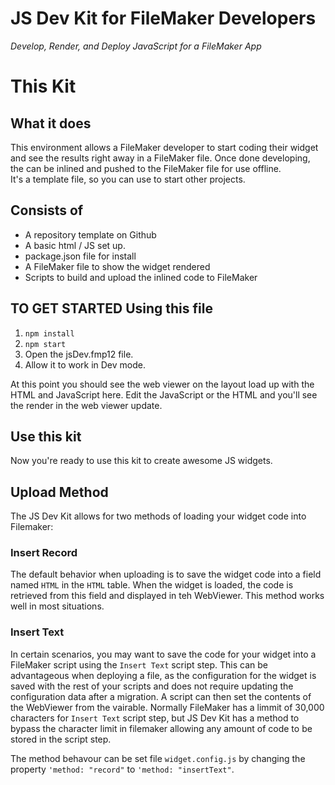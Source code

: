 # JS Dev Kit for FileMaker Developers

*Develop, Render, and Deploy JavaScript for a FileMaker App*

# This Kit
## What it does
This environment allows a FileMaker developer to start coding their widget and see the results right away in a FileMaker file. Once done developing, the can be inlined and pushed to the FileMaker file for use offline.
<br/>
It's a template file, so you can use to start other projects.
## Consists of
- A repository template on Github
- A basic html / JS set up.
- package.json file for install
- A FileMaker file to show the widget rendered
- Scripts to build and upload the inlined code to FileMaker
## TO GET STARTED Using this file
1. `npm install`
2. `npm start`
3. Open the jsDev.fmp12 file.
4. Allow it to work in Dev mode.

At this point you should see the web viewer on the layout load up with the HTML and JavaScript here. Edit the JavaScript or the HTML and you'll see the render in the web viewer update.

## Use this kit
Now you're ready to use this kit to create awesome JS widgets.

## Upload Method
The JS Dev Kit allows for two methods of loading your widget code into Filemaker:

### Insert Record
The default behavior when uploading is to save the widget code into a field named `HTML` in the `HTML` table. When the widget is loaded, the code is retrieved from this field and displayed in teh WebViewer. This method works well in most situations.

### Insert Text
In certain scenarios, you may want to save the code for your widget into a FileMaker script using the `Insert Text` script step. This can be advantageous when deploying a file, as the configuration for the widget is saved with the rest of your scripts and does not require updating the configuration data after a migration. A script can then set the contents of the WebViewer from the vairable. Normally FileMaker has a limmit of 30,000 characters for `Insert Text` script step, but JS Dev Kit has a method to bypass the character limit in filemaker allowing any amount of code to be stored in the script step.


The method behavour can be set file `widget.config.js` by changing the property `'method: "record"` to `'method: "insertText"`.